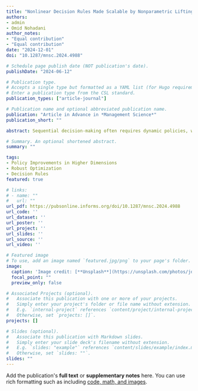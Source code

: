 ```yaml
---
title: "Nonlinear Decision Rules Made Scalable by Nonparametric Liftings"
authors:
- admin
- Omid Nohadani
author_notes:
- "Equal contribution"
- "Equal contribution"
date: "2024-12-01"
doi: "10.1287/mnsc.2024.4988"

# Schedule page publish date (NOT publication's date).
publishDate: "2024-06-12"

# Publication type.
# Accepts a single type but formatted as a YAML list (for Hugo requirements).
# Enter a publication type from the CSL standard.
publication_types: ["article-journal"]

# Publication name and optional abbreviated publication name.
publication: "Article in Advance in *Management Science*"
publication_short: ""

abstract: Sequential decision-making often requires dynamic policies, which are computationally not tractable in general. Decision rules provide approximate solutions by restricting decisions to simple functions of uncertainties. In this paper, we consider a nonparametric lifting framework where the uncertainty space is lifted to higher dimensions to obtain nonlinear decision rules. Current lifting-based approaches require pre-determined functions and are parametric. We propose two nonparametric liftings, which derive the nonlinear functions by leveraging the uncertainty set structure and problem coefficients. Both methods integrate the benefits from lifting and nonparametric approaches, and hence, provide scalable decision rules with performance bounds. More specifically, the set-driven lifting is constructed by finding polyhedrons within uncertainty sets, inducing piecewise-linear decision rules with performance bounds. The dynamics-driven lifting, on the other hand, is constructed by extracting geometric information and accounting for problem coefficients. This is achieved by using linear decision rules of the original problem, also enabling to quantify lower bounds of objective improvements over linear decision rules. Numerical comparisons with competing methods demonstrate superior computational scalability and comparable performance in objectives. These observations are magnified in multistage problems with extended time horizons, suggesting practical applicability of the proposed nonparametric liftings in large-scale dynamic robust optimization.

# Summary. An optional shortened abstract.
summary: ""

tags:
- Policy Improvements in Higher Dimensions
- Robust Optimization
- Decision Rules
featured: true

# links:
# - name: ""
#   url: ""
url_pdf: https://pubsonline.informs.org/doi/10.1287/mnsc.2024.4988
url_code: ''
url_dataset: ''
url_poster: ''
url_project: ''
url_slides: ''
url_source: ''
url_video: ''

# Featured image
# To use, add an image named `featured.jpg/png` to your page's folder. 
image:
  caption: 'Image credit: [**Unsplash**](https://unsplash.com/photos/jdD8gXaTZsc)'
  focal_point: ""
  preview_only: false

# Associated Projects (optional).
#   Associate this publication with one or more of your projects.
#   Simply enter your project's folder or file name without extension.
#   E.g. `internal-project` references `content/project/internal-project/index.md`.
#   Otherwise, set `projects: []`.
projects: []

# Slides (optional).
#   Associate this publication with Markdown slides.
#   Simply enter your slide deck's filename without extension.
#   E.g. `slides: "example"` references `content/slides/example/index.md`.
#   Otherwise, set `slides: ""`.
slides: ""
---
```



Add the publication's **full text** or **supplementary notes** here. You can use rich formatting such as including [code, math, and images](https://docs.hugoblox.com/content/writing-markdown-latex/).